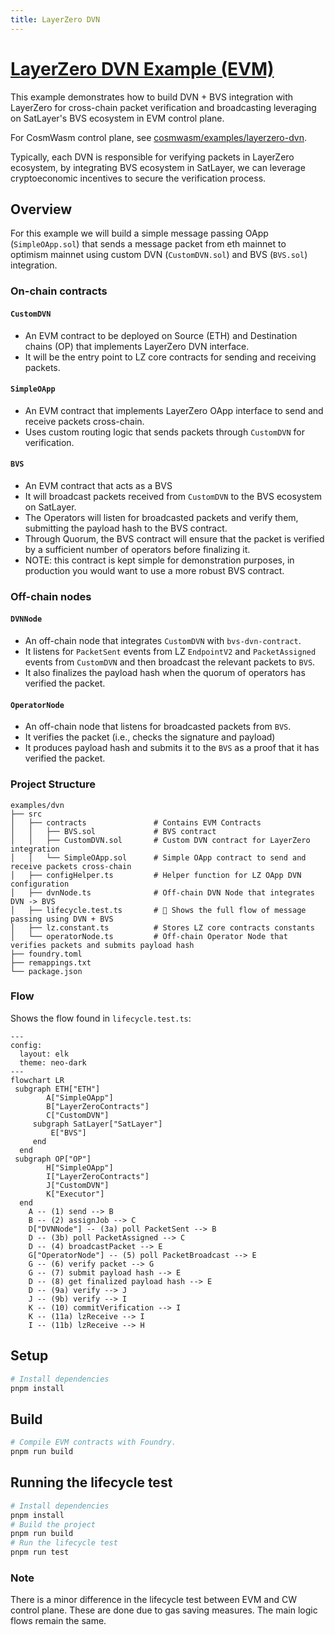 ```yaml
---
title: LayerZero DVN
---
```


# [LayerZero DVN Example (EVM)](https://github.com/satlayer/satlayer-bvs/blob/main/examples/evm/layerzero-dvn/README.md)

This example demonstrates how to build DVN + BVS integration with LayerZero for cross-chain packet verification
and broadcasting leveraging on SatLayer's BVS ecosystem in EVM control plane.

For CosmWasm control plane, see [cosmwasm/examples/layerzero-dvn](/cosmwasm/examples/layerzero-dvn).

Typically, each DVN is responsible for verifying packets in LayerZero ecosystem,
by integrating BVS ecosystem in SatLayer, we can leverage cryptoeconomic incentives to secure the verification process.

## Overview

For this example we will build a simple message passing OApp
(`SimpleOApp.sol`) that sends a message packet from eth mainnet to optimism mainnet using custom DVN (`CustomDVN.sol`) and BVS (`BVS.sol`) integration.

### On-chain contracts

#### `CustomDVN`

- An EVM contract to be deployed on Source (ETH) and Destination chains (OP) that implements LayerZero DVN interface.
- It will be the entry point to LZ core contracts for sending and receiving packets.

#### `SimpleOApp`

- An EVM contract that implements LayerZero OApp interface to send and receive packets cross-chain.
- Uses custom routing logic that sends packets through `CustomDVN` for verification.

#### `BVS`

- An EVM contract that acts as a BVS
- It will broadcast packets received from `CustomDVN` to the BVS ecosystem on SatLayer.
- The Operators will listen for broadcasted packets and verify them, submitting the payload hash to the BVS contract.
- Through Quorum, the BVS contract will ensure that the packet is verified by a sufficient number of operators before finalizing it.
- NOTE: this contract is kept simple for demonstration purposes, in production you would want to use a more robust BVS contract.

### Off-chain nodes

#### `DVNNode`

- An off-chain node that integrates `CustomDVN` with `bvs-dvn-contract`.
- It listens for `PacketSent` events from LZ `EndpointV2` and `PacketAssigned` events from `CustomDVN` and then broadcast the relevant packets to `BVS`.
- It also finalizes the payload hash when the quorum of operators has verified the packet.

#### `OperatorNode`

- An off-chain node that listens for broadcasted packets from `BVS`.
- It verifies the packet (i.e., checks the signature and payload)
- It produces payload hash and submits it to the `BVS` as a proof that it has verified the packet.

### Project Structure

```
examples/dvn
├── src
│   ├── contracts               # Contains EVM Contracts
│   │   ├── BVS.sol             # BVS contract
│   │   ├── CustomDVN.sol       # Custom DVN contract for LayerZero integration
│   │   └── SimpleOApp.sol      # Simple OApp contract to send and receive packets cross-chain
│   ├── configHelper.ts         # Helper function for LZ OApp DVN configuration
│   ├── dvnNode.ts              # Off-chain DVN Node that integrates DVN -> BVS
│   ├── lifecycle.test.ts       # 👀 Shows the full flow of message passing using DVN + BVS
│   ├── lz.constant.ts          # Stores LZ core contracts constants
│   └── operatorNode.ts         # Off-chain Operator Node that verifies packets and submits payload hash
├── foundry.toml
├── remappings.txt
└── package.json
```

### Flow

Shows the flow found in `lifecycle.test.ts`:

```mermaid
---
config:
  layout: elk
  theme: neo-dark
---
flowchart LR
 subgraph ETH["ETH"]
        A["SimpleOApp"]
        B["LayerZeroContracts"]
        C["CustomDVN"]
     subgraph SatLayer["SatLayer"]
         E["BVS"]
     end
  end
 subgraph OP["OP"]
        H["SimpleOApp"]
        I["LayerZeroContracts"]
        J["CustomDVN"]
        K["Executor"]
  end
    A -- (1) send --> B
    B -- (2) assignJob --> C
    D["DVNNode"] -- (3a) poll PacketSent --> B
    D -- (3b) poll PacketAssigned --> C
    D -- (4) broadcastPacket --> E
    G["OperatorNode"] -- (5) poll PacketBroadcast --> E
    G -- (6) verify packet --> G
    G -- (7) submit payload hash --> E
    D -- (8) get finalized payload hash --> E
    D -- (9a) verify --> J
    J -- (9b) verify --> I
    K -- (10) commitVerification --> I
    K -- (11a) lzReceive --> I
    I -- (11b) lzReceive --> H
```

## Setup

```bash
# Install dependencies
pnpm install
```

## Build

```bash
# Compile EVM contracts with Foundry.
pnpm run build
```

## Running the lifecycle test

```bash
# Install dependencies
pnpm install
# Build the project
pnpm run build
# Run the lifecycle test
pnpm run test
```

### Note

There is a minor difference in the lifecycle test between EVM and CW control plane.
These are done due to gas saving measures.
The main logic flows remain the same.
